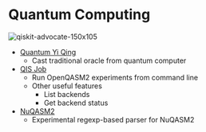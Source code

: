 # Quantum Computing

![qiskit-advocate-150x105](https://user-images.githubusercontent.com/4604036/67760024-26d8c900-fa06-11e9-8f48-18e90157702a.png)

* [Quantum Yi Qing](https://github.com/jwoehr/quantum_yiqing)
  * Cast traditional oracle from quantum computer
* [QIS Job](https://github.com/jwoehr/qis_job)
  * Run OpenQASM2 experiments from command line
  * Other useful features
    * List backends
    * Get backend status
* [NuQASM2](https://github.com/jwoehr/nuqasm2)
  * Experimental regexp-based parser for NuQASM2
